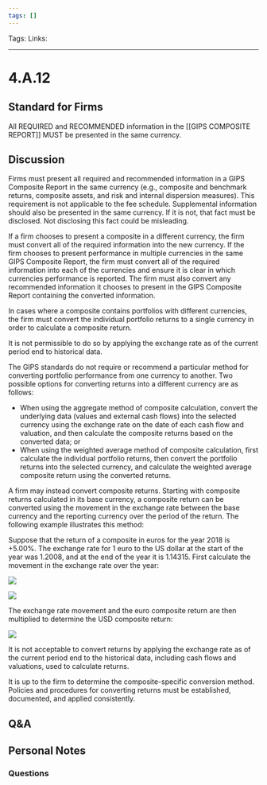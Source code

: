 ```yaml
---
tags: []
---
```

Tags: 
Links: 
___
# 4.A.12
## Standard for Firms
All REQUIRED and RECOMMENDED information in the [[GIPS COMPOSITE REPORT]] MUST be presented in the same currency.
## Discussion
Firms must present all required and recommended information in a GIPS Composite Report in the same currency (e.g., composite and benchmark returns, composite assets, and risk and internal dispersion measures). This requirement is not applicable to the fee schedule. Supplemental information should also be presented in the same currency. If it is not, that fact must be disclosed. Not disclosing this fact could be misleading.

If a firm chooses to present a composite in a different currency, the firm must convert all of the required information into the new currency. If the firm chooses to present performance in multiple currencies in the same GIPS Composite Report, the firm must convert all of the required information into each of the currencies and ensure it is clear in which currencies performance is reported. The firm must also convert any recommended information it chooses to present in the GIPS Composite Report containing the converted information.

In cases where a composite contains portfolios with different currencies, the firm must convert the individual portfolio returns to a single currency in order to calculate a composite return.

It is not permissible to do so by applying the exchange rate as of the current period end to historical data.

The GIPS standards do not require or recommend a particular method for converting portfolio performance from one currency to another. Two possible options for converting returns into a different currency are as follows:
- When using the aggregate method of composite calculation, convert the underlying data (values and external cash flows) into the selected currency using the exchange rate on the date of each cash flow and valuation, and then calculate the composite returns based on the converted data; or
- When using the weighted average method of composite calculation, first calculate the individual portfolio returns, then convert the portfolio returns into the selected currency, and calculate the weighted average composite return using the converted returns.

A firm may instead convert composite returns. Starting with composite returns calculated in its base currency, a composite return can be converted using the movement in the exchange rate between the base currency and the reporting currency over the period of the return. The following example illustrates this method:

Suppose that the return of a composite in euros for the year 2018 is +5.00%. The exchange rate for 1 euro to the US dollar at the start of the year was 1.2008, and at the end of the year it is 1.14315. First calculate the movement in the exchange rate over the year:

![](https://www.gipsstandards.org/wp-content/themes/gips/pdf_img/for_firms/4.A.1.9.png)

![](https://www.gipsstandards.org/wp-content/themes/gips/pdf_img/for_firms/4.A.1.10.png)

The exchange rate movement and the euro composite return are then multiplied to determine the USD composite return:

![](https://www.gipsstandards.org/wp-content/themes/gips/pdf_img/for_firms/4.A.1.11.png)

It is not acceptable to convert returns by applying the exchange rate as of the current period end to the historical data, including cash flows and valuations, used to calculate returns.

It is up to the firm to determine the composite-specific conversion method. Policies and procedures for converting returns must be established, documented, and applied consistently.
## Q&A

## Personal Notes

### Questions